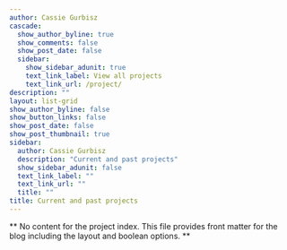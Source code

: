 ```yaml
---
author: Cassie Gurbisz
cascade:
  show_author_byline: true
  show_comments: false
  show_post_date: false
  sidebar:
    show_sidebar_adunit: true
    text_link_label: View all projects
    text_link_url: /project/
description: ""
layout: list-grid
show_author_byline: false
show_button_links: false
show_post_date: false
show_post_thumbnail: true
sidebar:
  author: Cassie Gurbisz
  description: "Current and past projects"
  show_sidebar_adunit: false
  text_link_label: ""
  text_link_url: ""
  title: ""
title: Current and past projects
---
```


** No content for the project index. This file provides front matter for the blog including the layout and boolean options. **
